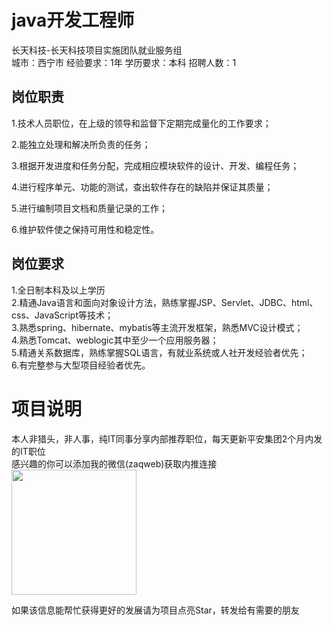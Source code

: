 # java开发工程师
长天科技-长天科技项目实施团队就业服务组  
城市：西宁市 经验要求：1年 学历要求：本科  招聘人数：1

## 岗位职责
1.技术人员职位，在上级的领导和监督下定期完成量化的工作要求；   
   
2.能独立处理和解决所负责的任务；   
   
3.根据开发进度和任务分配，完成相应模块软件的设计、开发、编程任务；   
   
4.进行程序单元、功能的测试，查出软件存在的缺陷并保证其质量；   
   
5.进行编制项目文档和质量记录的工作；   
   
6.维护软件使之保持可用性和稳定性。

## 岗位要求
1.全日制本科及以上学历   
2.精通Java语言和面向对象设计方法，熟练掌握JSP、Servlet、JDBC、html、css、JavaScript等技术；   
3.熟悉spring、hibernate、mybatis等主流开发框架，熟悉MVC设计模式；   
4.熟悉Tomcat、weblogic其中至少一个应用服务器；   
5.精通关系数据库，熟练掌握SQL语言，有就业系统或人社开发经验者优先；   
6.有完整参与大型项目经验者优先。

# 项目说明

本人非猎头，非人事，纯IT同事分享内部推荐职位，每天更新平安集团2个月内发的IT职位  
感兴趣的你可以添加我的微信(zaqweb)获取内推连接  
<img src="https://github.com/zaqweb/PA-IT-JOBS/blob/master/WechatICode.jpeg"  height="200" width="200">

如果该信息能帮忙获得更好的发展请为项目点亮Star，转发给有需要的朋友





